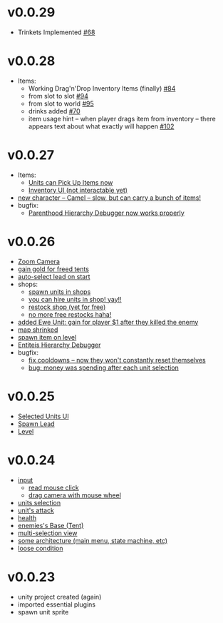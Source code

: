 # v0.0.29
- Trinkets Implemented [#68](https://github.com/rapushka/DeckScalerRTS/issues/68)

# v0.0.28
- Items:
  - Working Drag'n'Drop Inventory Items (finally) [#84](https://github.com/rapushka/DeckScalerRTS/issues/84)
  - from slot to slot [#94](https://github.com/rapushka/DeckScalerRTS/issues/94)
  - from slot to world [#95](https://github.com/rapushka/DeckScalerRTS/issues/95)
  - drinks added [#70](https://github.com/rapushka/DeckScalerRTS/issues/70)
  - item usage hint – when player drags item from inventory – there appears text about what exactly will happen [#102](https://github.com/rapushka/DeckScalerRTS/issues/102)

# v0.0.27
- Items:
  - [Units can Pick Up Items now](https://github.com/rapushka/DeckScalerRTS/pull/87)
  - [Inventory UI (not interactable yet)](https://github.com/rapushka/DeckScalerRTS/pull/89)
- [new character – Camel – slow, but can carry a bunch of items!](https://github.com/rapushka/DeckScalerRTS/pull/91)
- bugfix:
  - [Parenthood Hierarchy Debugger now works properly](https://github.com/rapushka/DeckScalerRTS/pull/87)

# v0.0.26
- [Zoom Camera](https://github.com/rapushka/DeckScalerRTS/issues/48)
- [gain gold for freed tents](https://github.com/rapushka/DeckScalerRTS/issues/51) 
- [auto-select lead on start](https://github.com/rapushka/DeckScalerRTS/pull/56)
- shops:
  - [spawn units in shops](https://github.com/rapushka/DeckScalerRTS/pull/59)
  - [you can hire units in shop! yay!!](https://github.com/rapushka/DeckScalerRTS/pull/63)
  - [restock shop (yet for free)](https://github.com/rapushka/DeckScalerRTS/pull/64)
  - [no more free restocks haha!](https://github.com/rapushka/DeckScalerRTS/pull/66)
- [added Ewe Unit: gain for player $1 after they killed the enemy](https://github.com/rapushka/DeckScalerRTS/pull/74)
- [map shrinked](https://github.com/rapushka/DeckScalerRTS/pull/77)
- [spawn item on level](https://github.com/rapushka/DeckScalerRTS/pull/80)
- [Entiteis Hierarchy Debugger](https://github.com/rapushka/DeckScalerRTS/pull/85)
- bugfix:
  - [fix cooldowns – now they won't constantly reset themselves](https://github.com/rapushka/DeckScalerRTS/tree/38-bug-cooldown-constantly-resetsz)
  - [bug: money was spending after each unit selection](https://github.com/rapushka/DeckScalerRTS/pull/76)


# v0.0.25
- [Selected Units UI](https://github.com/rapushka/DeckScalerRTS/issues/24) 
- [Spawn Lead](https://github.com/rapushka/DeckScalerRTS/pull/46)
- [Level](https://github.com/rapushka/DeckScalerRTS/pull/49)

# v0.0.24
- [input](https://github.com/rapushka/DeckScalerRTS/issues/1)
  - [read mouse click](https://github.com/rapushka/DeckScalerRTS/pull/4)
  - [drag camera with mouse wheel](https://github.com/rapushka/DeckScalerRTS/pull/6)
- [units selection](https://github.com/rapushka/DeckScalerRTS/pull/10)
- [unit's attack](https://github.com/rapushka/DeckScalerRTS/issues/13)
- [health](https://github.com/rapushka/DeckScalerRTS/pull/32)
- [enemies's Base (Tent)](https://github.com/rapushka/DeckScalerRTS/pull/36)
- [multi-selection view](https://github.com/rapushka/DeckScalerRTS/pull/41)
- [some architecture (main menu, state machine, etc)](https://github.com/rapushka/DeckScalerRTS/pull/42)
- [loose condition](https://github.com/rapushka/DeckScalerRTS/pull/43)

# v0.0.23
- unity project created (again)
- imported essential plugins
- spawn unit sprite
